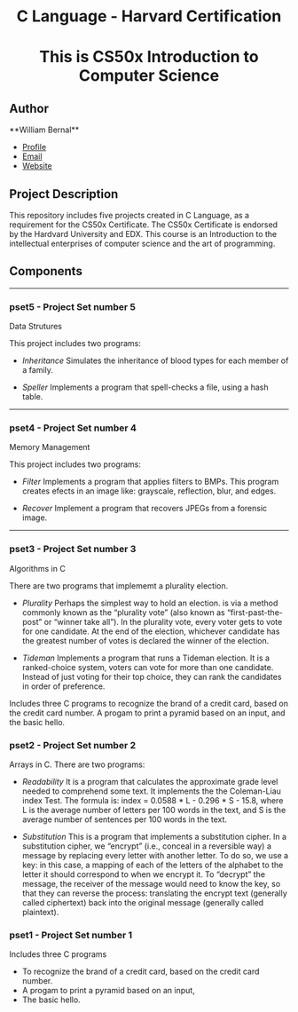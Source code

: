 <h1 align="center">C Language - Harvard Certification</h1>
<h1 align="center">This is CS50x Introduction to Computer Science</h1>

<h2>Author</h2>
**William Bernal**

- [Profile](https://github.com/wjbernal "William Bernal")
- [Email](mailto:wjbernals@gmail.com?subject=Hi% "Hi! from your GitHub")
- [Website](https://www.linkedin.com/in/wbernal-it/ "visit my LinkedIn profile")

<h2>Project Description</h2>

<p>This repository includes five projects created in C Language, as a requirement for the CS50x Certificate.
The CS50x Certificate is endorsed by the Hardvard University and EDX. This course is an Introduction to the intellectual enterprises of computer science and the art of programming.</p>

<h2>Components</h2>

<hr />

### pset5 - Project Set number 5
<p>Data Strutures</p>

This project includes two programs:

- <em>Inheritance</em> Simulates the inheritance of blood types for each member of a family.

- <em>Speller</em> Implements a program that spell-checks a file, using a hash table.

<hr />

### pset4 - Project Set number 4
<p>Memory Management</p>

This project includes two programs:

- <em>Filter</em> Implements a program that applies filters to BMPs. This program creates efects in an image like: grayscale, reflection, blur, and edges.

- <em>Recover</em> Implement a program that recovers JPEGs from a forensic image. 
<hr />

### pset3 - Project Set number 3
<p>Algorithms in C</p>

There are two programs that implememt a plurality election.

- <em>Plurality</em>  Perhaps the simplest way to hold an election. is via a method commonly known as the “plurality vote” (also known as “first-past-the-post” or “winner take all”). In the plurality vote, every voter gets to vote for one candidate. At the end of the election, whichever candidate has the greatest number of votes is declared the winner of the election.

- <em>Tideman</em> Implements a program that runs a Tideman election. It is a ranked-choice system, voters can vote for more than one candidate. Instead of just voting for their top choice, they can rank the candidates in order of preference.

Includes three C programs to recognize the brand of a credit card, based on the credit card number. A progam to print a pyramid based on an input, and the basic hello.</p>

### pset2 - Project Set number 2
<p>Arrays in C. There are two programs:</p> 

- <em>Readability</em>  It is  a program that calculates the approximate grade level needed to comprehend some text. It implements the the Coleman-Liau index Test. The formula is:  index = 0.0588 * L - 0.296 * S - 15.8, where L is the average number of letters per 100 words in the text, and S is the average number of sentences per 100 words in the text.

- <em>Substitution</em> This is a program that implements a substitution cipher. In a substitution cipher, we “encrypt” (i.e., conceal in a reversible way) a message by replacing every letter with another letter. To do so, we use a key: in this case, a mapping of each of the letters of the alphabet to the letter it should correspond to when we encrypt it. To “decrypt” the message, the receiver of the message would need to know the key, so that they can reverse the process: translating the encrypt text (generally called ciphertext) back into the original message (generally called plaintext).

### pset1 - Project Set number 1
<p>Includes three C programs</p> 

- To recognize the brand of a credit card, based on the credit card number. 
- A progam to print a pyramid based on an input, 
- The basic hello.




